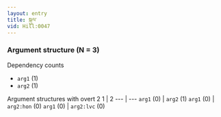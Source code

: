 ```yaml
---
layout: entry
title: སྐུལ་
vid: Hill:0047
---
```

### Argument structure (N = 3)
Dependency counts
* `arg1` (1)
* `arg2` (1)


Argument structures with overt 2
1 | 2
--- | ---
`arg1` (0) | `arg2` (1)
`arg1` (0) | `arg2:hon` (0)
`arg1` (0) | `arg2:lvc` (0)
